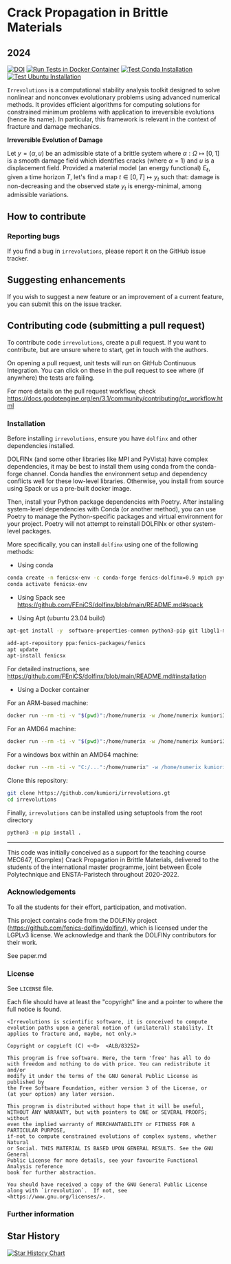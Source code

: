 # Crack Propagation in Brittle Materials

## 2024
[![DOI](https://joss.theoj.org/papers/10.21105/joss.06897/status.svg)](https://doi.org/10.21105/joss.06897)
[![Run Tests in Docker Container](https://github.com/kumiori/irrevolutions/actions/workflows/workflow.yaml/badge.svg)](https://github.com/kumiori/irrevolutions/actions/workflows/workflow.yaml)
[![Test Conda Installation](https://github.com/kumiori/irrevolutions/actions/workflows/conda.yml/badge.svg)](https://github.com/kumiori/irrevolutions/actions/workflows/conda.yml)
[![Test Ubuntu Installation](https://github.com/kumiori/irrevolutions/actions/workflows/ubuntu.yml/badge.svg)](https://github.com/kumiori/irrevolutions/actions/workflows/ubuntu.yml)

`Irrevolutions` is a computational stability analysis toolkit designed to solve nonlinear and nonconvex evolutionary problems using advanced numerical methods. It provides efficient algorithms for computing solutions for constrained minimum problems with application to irreversible evolutions (hence its name). In particular, this framework is relevant in the context of fracture and damage mechanics.

**Irreversible Evolution of Damage**

Let $y=(\alpha, u)$ be an admissible state of a brittle system where $\alpha: \Omega \mapsto [0, 1]$ is a smooth damage field which identifies cracks (where $\alpha =1$) and $u$ is a displacement field. Provided a material model (an energy functional) $E_\ell$, given a time horizon $T$, let's find a map $t \in [0, T]\mapsto y_t$ such that: damage is non-decreasing and the observed state $y_t$ is energy-minimal, among admissible variations.

## How to contribute

### Reporting bugs

If you find a bug in `irrevolutions`, please report it on the GitHub issue tracker.

## Suggesting enhancements

If you wish to suggest a new feature or an improvement of a current feature, you can submit this on the issue tracker.

## Contributing code (submitting a pull request)

To contribute code `irrevolutions`, create a pull request. If you want to contribute, but are unsure where to start, get in touch with the authors.

On opening a pull request, unit tests will run on GitHub Continuous Integration. You can click on these in the pull request to see where (if anywhere) the tests are failing.

For more details on the pull request workflow, check
https://docs.godotengine.org/en/3.1/community/contributing/pr_workflow.html

### Installation

Before installing `irrevolutions`, ensure you have `dolfinx` and other dependencies installed.

DOLFINx (and some other libraries like MPI and PyVista) have complex dependencies, it may be best to install them using conda from the conda-forge channel. Conda handles the environment setup and dependency conflicts well for these low-level libraries. Otherwise, you install from source using Spack or us a pre-built docker image.

Then, install your Python package dependencies with Poetry. After installing system-level dependencies with Conda (or another method), you can use Poetry to manage the Python-specific packages and virtual environment for your project. Poetry will not attempt to reinstall DOLFINx or other system-level packages.

More specifically, you can install `dolfinx` using one of the following methods:

- Using conda

```bash
conda create -n fenicsx-env -c conda-forge fenics-dolfinx=0.9 mpich pyvista sympy pandas pyyaml
conda activate fenicsx-env
```

- Using Spack
  see https://github.com/FEniCS/dolfinx/blob/main/README.md#spack

- Using Apt (ubuntu 23.04 build)

```bash
apt-get install -y  software-properties-common python3-pip git libgl1-mesa-glx xvfb libglu1 libxcursor1 libxinerama1

add-apt-repository ppa:fenics-packages/fenics
apt update
apt-install fenicsx
```

For detailed instructions, see https://github.com/FEniCS/dolfinx/blob/main/README.md#installation

- Using a Docker container

For an ARM-based machine:

```bash
docker run --rm -ti -v "$(pwd)":/home/numerix -w /home/numerix kumiori3/numerix:0.9
```

For an AMD64 machine:

```bash
docker run --rm -ti -v "$(pwd)":/home/numerix -w /home/numerix kumiori3/numerix:amd-0.9
```

For a windows box within an AMD64 machine:

```bash
docker run --rm -ti -v "C:/...":/home/numerix" -w /home/numerix kumiori3\numerix:amd-0.9
```

Clone this repository:

```bash
git clone https://github.com/kumiori/irrevolutions.gt
cd irrevolutions
```

Finally, `irrevolutions` can be installed using setuptools from the root directory

```bash
python3 -m pip install .
```

---

This code was initially conceived as a support for the teaching course MEC647,
(Complex) Crack Propagation in Brittle Materials, delivered to the students of the international master programme, joint between École Polytechnique and ENSTA-Paristech throughout 2020-2022.

### Acknowledgements

To all the students for their effort, participation, and motivation.

This project contains code from the DOLFINy project (https://github.com/fenics-dolfiny/dolfiny), which is licensed under the LGPLv3 license. We acknowledge and thank the DOLFINy contributors for their work.

See paper.md

### License

See `LICENSE` file.

Each file should have at least the "copyright" line and a pointer to where the full notice is found.

    <Irrevolutions is scientific software, it is conceived to compute evolution paths upon a general notion of (unilateral) stability. It applies to fracture and, maybe, not only.>

    Copyright or copyLeft (C) <~0>  <ALB/83252>

    This program is free software. Here, the term 'free' has all to do
    with freedom and nothing to do with price. You can redistribute it and/or
    modify it under the terms of the GNU General Public License as published by
    the Free Software Foundation, either version 3 of the License, or
    (at your option) any later version.

    This program is distributed without hope that it will be useful,
    WITHOUT ANY WARRANTY, but with pointers to ONE or SEVERAL PROOFS; without
    even the implied warranty of MERCHANTABILITY or FITNESS FOR A PARTICULAR PURPOSE,
    if-not to compute constrained evolutions of complex systems, whether Natural
    or Social. THIS MATERIAL IS BASED UPON GENERAL RESULTS. See the GNU General
    Public License for more details, see your favourite Functional Analysis reference
    book for further abstraction.

    You should have received a copy of the GNU General Public License
    along with `irrevolution`.  If not, see <https://www.gnu.org/licenses/>.

### Further information

## Star History

<a href="https://star-history.com/#kumiori/irrevolutions&Date">
 <picture>
   <source media="(prefers-color-scheme: dark)" srcset="https://api.star-history.com/svg?repos=kumiori/irrevolutions&type=Date&theme=dark" />
   <source media="(prefers-color-scheme: light)" srcset="https://api.star-history.com/svg?repos=kumiori/irrevolutions&type=Date" />
   <img alt="Star History Chart" src="https://api.star-history.com/svg?repos=kumiori/irrevolutions&type=Date" />
 </picture>
</a>
